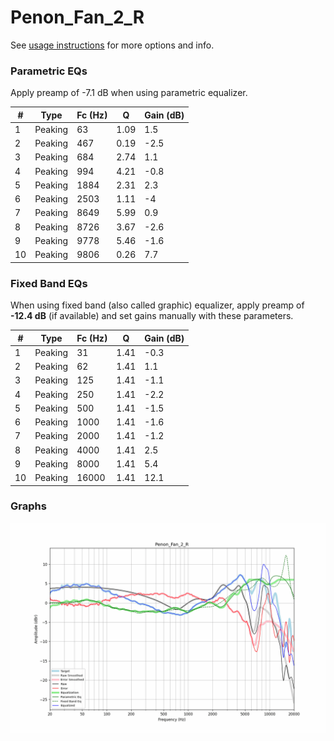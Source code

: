 # Penon_Fan_2_R
See [usage instructions](https://github.com/jaakkopasanen/AutoEq#usage) for more options and info.

### Parametric EQs
Apply preamp of -7.1 dB when using parametric equalizer.

|   # | Type    |   Fc (Hz) |    Q |   Gain (dB) |
|-----|---------|-----------|------|-------------|
|   1 | Peaking |        63 | 1.09 |         1.5 |
|   2 | Peaking |       467 | 0.19 |        -2.5 |
|   3 | Peaking |       684 | 2.74 |         1.1 |
|   4 | Peaking |       994 | 4.21 |        -0.8 |
|   5 | Peaking |      1884 | 2.31 |         2.3 |
|   6 | Peaking |      2503 | 1.11 |        -4   |
|   7 | Peaking |      8649 | 5.99 |         0.9 |
|   8 | Peaking |      8726 | 3.67 |        -2.6 |
|   9 | Peaking |      9778 | 5.46 |        -1.6 |
|  10 | Peaking |      9806 | 0.26 |         7.7 |

### Fixed Band EQs
When using fixed band (also called graphic) equalizer, apply preamp of **-12.4 dB** (if available) and set gains manually with these parameters.

|   # | Type    |   Fc (Hz) |    Q |   Gain (dB) |
|-----|---------|-----------|------|-------------|
|   1 | Peaking |        31 | 1.41 |        -0.3 |
|   2 | Peaking |        62 | 1.41 |         1.1 |
|   3 | Peaking |       125 | 1.41 |        -1.1 |
|   4 | Peaking |       250 | 1.41 |        -2.2 |
|   5 | Peaking |       500 | 1.41 |        -1.5 |
|   6 | Peaking |      1000 | 1.41 |        -1.6 |
|   7 | Peaking |      2000 | 1.41 |        -1.2 |
|   8 | Peaking |      4000 | 1.41 |         2.5 |
|   9 | Peaking |      8000 | 1.41 |         5.4 |
|  10 | Peaking |     16000 | 1.41 |        12.1 |

### Graphs
![](./Penon_Fan_2_R.png)
